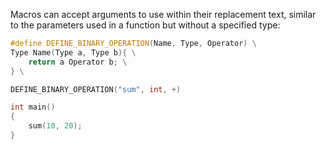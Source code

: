 Macros can accept arguments to use within their replacement text, similar to the parameters used in a function but without a specified type:

```cpp
#define DEFINE_BINARY_OPERATION(Name, Type, Operator) \
Type Name(Type a, Type b){ \
    return a Operator b; \
} \

DEFINE_BINARY_OPERATION("sum", int, +)

int main()
{
	sum(10, 20);
}
```